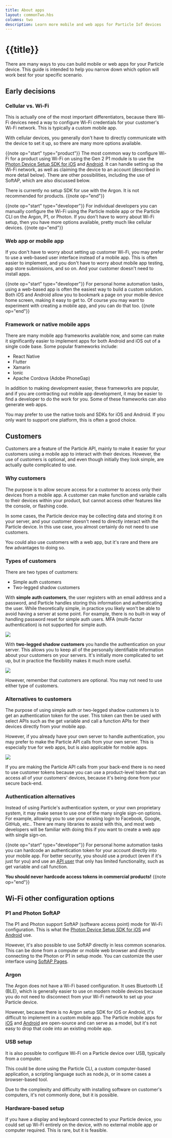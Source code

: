 ```yaml
---
title: About apps
layout: commonTwo.hbs
columns: two
description: Learn more mobile and web apps for Particle IoT devices
---
```


# {{title}}

There are many ways to you can build mobile or web apps for your Particle device. This guide is intended to help you narrow down which option will work best for your specific scenario.

## Early decisions

### Cellular vs. Wi-Fi

This is actually one of the most important differentiators, because there Wi-Fi devices need a way to configure Wi-Fi credentials for your customer's Wi-Fi network. This is typically a custom mobile app.

With cellular devices, you generally don't have to directly communicate with the device to set it up, so there are many more options available.

{{note op="start" type="product"}}
The most common way to configure Wi-Fi for a product using Wi-Fi on using the Gen 2 P1 module is to use the [Photon Device Setup SDK for iOS](/reference/SDKs/ios/) and [Android](/reference/SDKs/android/). It can handle setting up the Wi-Fi network, as well as claiming the device to an account (described in more detail below). There are other possibilities, including the use of SoftAP, which are also discussed below.

There is currently no setup SDK for use with the Argon. It is not recommended for products.
{{note op="end"}}

{{note op="start" type="developer"}}
For individual developers you can manually configure the Wi-Fi using the Particle mobile app or the Particle CLI on the Argon, P1, or Photon. If you don't have to worry about Wi-Fi setup, then you have more options available, pretty much like cellular devices.
{{note op="end"}}


### Web app or mobile app

If you don't have to worry about setting up customer Wi-Fi, you may prefer to use a web-based user interface instead of a mobile app. This is often easier to implement, and you don't have to worry about mobile app testing, app store submissions, and so on. And your customer doesn't need to install apps.

{{note op="start" type="developer"}}
For personal home automation tasks, using a web-based app is often the easiest way to build a custom solution. Both iOS and Android allow you to bookmark a page on your mobile device home screen, making it easy to get to. Of course you may want to experiment with creating a mobile app, and you can do that too.
{{note op="end"}}


### Framework or native mobile apps

There are many mobile app frameworks available now, and some can make it significantly easier to implement apps for both Android and iOS out of a single code base. Some popular frameworks include:

- React Native
- Flutter
- Xamarin
- Ionic
- Apache Cordova (Adobe PhoneGap)

In addition to making development easier, these frameworks are popular, and if you are contracting out mobile app development, it may be easier to find a developer to do the work for you. Some of these frameworks can also generate web apps.

You may prefer to use the native tools and SDKs for iOS and Android. If you only want to support one platform, this is often a good choice.

## Customers

Customers are a feature of the Particle API, mainly to make it easier for your customers using a mobile app to interact with their devices. However, the use of customers is optional, and even though initially they look simple, are actually quite complicated to use.

### Why customers

The purpose is to allow secure access for a customer to access only their devices from a mobile app. A customer can make function and variable calls to their devices within your product, but cannot access other features like the console, or flashing code.

In some cases, the Particle device may be collecting data and storing it on your server, and your customer doesn't need to directly interact with the Particle device. In this use case, you almost certainly do not need to use customers.

You could also use customers with a web app, but it's rare and there are few advantages to doing so.

### Types of customers

There are two types of customers:

- Simple auth customers
- Two-legged shadow customers

With **simple auth customers**, the user registers with an email address and a password, and Particle handles storing this information and authenticating the user. While theoretically simple, in practice you likely won't be able to avoid having a server at some point. For example, there is no built-in way of handling password reset for simple auth users. MFA (multi-factor authentication) is not supported for simple auth.

![](/assets/images/tutorials/simple-auth.png)

With **two-legged shadow customers** you handle the authentication on your server. This allows you to keep all of the personally identifiable information about your customers on your servers. It's initially more complicated to set up, but in practice the flexibility makes it much more useful.

![](/assets/images/tutorials/two-legged.png)


However, remember that customers are optional. You may not need to use either type of customers.

### Alternatives to customers

The purpose of using simple auth or two-legged shadow customers is to get an authentication token for the user. This token can then be used with select APIs such as the get variable and call a function APIs for their devices directly from your mobile app.

However, if you already have your own server to handle authentication, you may prefer to make the Particle API calls from your own server. This is especially true for web apps, but is also applicable for mobile apps.

![](/assets/images/tutorials/your-server.png)

If you are making the Particle API calls from your back-end there is no need to use customer tokens because you can use a product-level token that can access all of your customers' devices, because it's being done from your secure back-end.

### Authentication alternatives

Instead of using Particle's authentication system, or your own proprietary system, it may make sense to use one of the many single sign-on options. For example, allowing you to use your existing login to Facebook, Google, GitHub, etc.. There are many libraries to assist with this, and most web developers will be familiar with doing this if you want to create a web app with single sign-on.

{{note op="start" type="developer"}}
For personal home automation tasks you can hardcode an authentication token for your account directly into your mobile app. For better security, you should use a product (even if it's just for you) and use an [API user](/reference/device-cloud/api/#api-users) that only has limited functionality, such as get variable and call function. 

**You should never hardcode access tokens in commercial products!**
{{note op="end"}}


## Wi-Fi other configuration options

### P1 and Photon SoftAP

The P1 and Photon support SoftAP (software access point) mode for Wi-Fi configuration. This is what the [Photon Device Setup SDK for iOS](/reference/SDKs/ios/) and [Android](/reference/SDKs/android/) use. 

However, it's also possible to use SoftAP directly in less common scenarios. This can be done from a computer or mobile web browser and directly connecting to the Photon or P1 in setup mode. You can customize the user interface using [SoftAP Pages](/reference/device-os/firmware/#softap-http-pages).

### Argon

The Argon does not have a Wi-Fi based configuration. It uses Bluetooth LE (BLE), which is generally easier to use on modern mobile devices because you do not need to disconnect from your Wi-Fi network to set up your Particle device.

However, because there is no Argon setup SDK for iOS or Android, it's difficult to implement in a custom mobile app. The Particle mobile apps for [iOS](https://github.com/particle-iot/particle-tinker-app-ios) and [Android](https://github.com/particle-iot/particle-android) are open-source and can serve as a model, but it's not easy to drop that code into an existing mobile app.

### USB setup

It is also possible to configure Wi-Fi on a Particle device over USB, typically from a computer.

This could be done using the Particle CLI, a custom computer-based application, a scripting language such as node.js, or in some cases a browser-based tool.

Due to the complexity and difficulty with installing software on customer's computers, it's not commonly done, but it is possible.

### Hardware-based setup

If you have a display and keyboard connected to your Particle device, you could set up Wi-Fi entirely on the device, with no external mobile app or computer required. This is rare, but it is feasible. 

